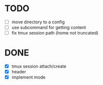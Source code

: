 # TODO

- [ ] move directory to a config
- [ ] use subcommand for getting content
- [ ] fix tmux session path (home not truncated)

# DONE

- [x] tmux session attach/create
- [x] header
- [x] implement mode
